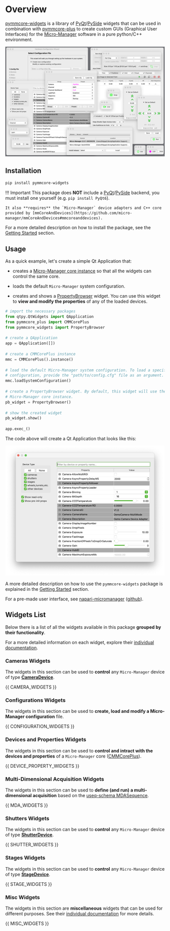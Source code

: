 # Overview

[pymmcore-widgets](https://pypi.org/project/pymmcore-widgets/) is a library of [PyQt](https://riverbankcomputing.com/software/pyqt/)/[PySide](https://www.qt.io/qt-for-python) widgets that can be used in combination with [pymmcore-plus](https://pymmcore-plus.github.io/pymmcore-plus) to create custom GUIs (Graphical User Interfaces) for the [Micro-Manager](https://micro-manager.org) software in a pure python/C++ environment.

![all_widgets](./images/all_widgets.png)

## Installation

```sh
pip install pymmcore-widgets
```

!!! Important
    This package does **NOT** include a [PyQt](https://riverbankcomputing.com/software/pyqt/)/[PySide](https://www.qt.io/qt-for-python) backend, you must install one yourself (e.g. ```pip install PyQt6```).

    It also **requires** the `Micro-Manager` device adapters and C++ core provided by [mmCoreAndDevices](https://github.com/micro-manager/mmCoreAndDevices#mmcoreanddevices).

For a more detailed description on how to install the package, see the [Getting Started](getting_started.md#installation) section.

## Usage

As a quick example, let's create a simple Qt Application that:

- creates a [Micro-Manager core instance](https://pymmcore-plus.github.io/pymmcore-plus/api/cmmcoreplus/#pymmcore_plus.core._mmcore_plus.CMMCorePlus.instance) so that all the widgets can control the same core.

- loads the default `Micro-Manager` system configuration.

- creates and shows a [PropertyBrowser](widgets/PropertyBrowser.md) widget. You can use this widget to **view and modify the properties** of any of the loaded devices.

```py
# import the necessary packages
from qtpy.QtWidgets import QApplication
from pymmcore_plus import CMMCorePlus
from pymmcore_widgets import PropertyBrowser

# create a QApplication
app = QApplication([])

# create a CMMCorePlus instance
mmc = CMMCorePlus().instance()

# load the default Micro-Manager system configuration. To load a specific 
# configuration, provide the "path/to/config.cfg" file as an argument.
mmc.loadSystemConfiguration()

# create a PropertyBrowser widget. By default, this widget will use the active
# Micro-Manager core instance.
pb_widget = PropertyBrowser()

# show the created widget
pb_widget.show()

app.exec_()
```

The code above will create a Qt Application that looks like this:

![PropertyBrowser](./images/PropertyBrowser.png)

A more detailed description on how to use the `pymmcore-widgets` package is explained in the [Getting Started](getting_started.md#usage) section.

For a pre-made user interface, see [napari-micromanager](https://pypi.org/project/napari-micromanager/) ([github](https://github.com/pymmcore-plus/napari-micromanager)).

## Widgets List

Below there is a list of all the widgets available in this package **grouped by their functionality**.

For a more detailed information on each widget, explore their [individual documentation](./widgets/CameraRoiWidget/).

### Cameras Widgets

The widgets in this section can be used to **control** any `Micro-Manager` device of type **[CameraDevice](https://pymmcore-plus.github.io/pymmcore-plus/api/constants/#pymmcore_plus.core._constants.DeviceType.CameraDevice)**.

{{ CAMERA_WIDGETS }}

### Configurations Widgets

The widgets in this section can be used to **create, load and modify a Micro-Manager configuration** file.

{{ CONFIGURATION_WIDGETS }}

### Devices and Properties Widgets

The widgets in this section can be used to **control and intract with the devices and properties** of a `Micro-Manager` core ([CMMCorePlus](https://pymmcore-plus.github.io/pymmcore-plus/api/cmmcoreplus/#cmmcoreplus)).

{{ DEVICE_PROPERTY_WIDGETS }}

### Multi-Dimensional Acquisition Widgets

The widgets in this section can be used to **define (and run) a multi-dimensional acquisition** based on the [useq-schema MDASequence](https://pymmcore-plus.github.io/useq-schema/schema/sequence/#useq.MDASequence).

{{ MDA_WIDGETS }}

### Shutters Widgets

The widgets in this section can be used to **control** any `Micro-Manager` device of type **[ShutterDevice](https://pymmcore-plus.github.io/pymmcore-plus/api/constants/#pymmcore_plus.core._constants.DeviceType.ShutterDevice)**.

{{ SHUTTER_WIDGETS }}

### Stages Widgets

The widgets in this section can be used to **control** any `Micro-Manager` device of type **[StageDevice](https://pymmcore-plus.github.io/pymmcore-plus/api/constants/#pymmcore_plus.core._constants.DeviceType.StageDevice)**.

{{ STAGE_WIDGETS }}

### Misc Widgets

The widgets in this section are **miscellaneous** widgets that can be used for different purposes. See their [individual documentation](./widgets/ChannelGroupWidget/) for more details.

{{ MISC_WIDGETS }}
